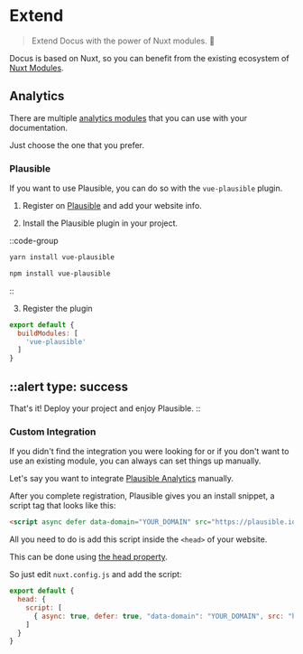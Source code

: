 # Extend

> Extend Docus with the power of Nuxt modules. 🚀

Docus is based on Nuxt, so you can benefit from the existing ecosystem of [Nuxt Modules](https://modules.nuxtjs.org/).

## Analytics

There are multiple [analytics modules](https://modules.nuxtjs.org/?orderBy=desc#Analytics) that you can use with your documentation.

Just choose the one that you prefer.

### Plausible

If you want to use Plausible, you can do so with the `vue-plausible` plugin.

1. Register on [Plausible](https://plausible.io) and add your website info.

2. Install the Plausible plugin in your project.

::code-group

  ```bash [Yarn]
  yarn install vue-plausible
  ```

  ```bash [NPM]
  npm install vue-plausible
  ```

::

3. Register the plugin

```js [nuxt.config.js]
export default {
  buildModules: [
    'vue-plausible'
  ]
}
```

::alert
type: success
---
That's it! Deploy your project and enjoy Plausible.
::

### Custom Integration

If you didn't find the integration you were looking for or if you don't want to use an existing module, you can always can set things up manually.

Let's say you want to integrate <a href="https://plausible.io" target="_blank" rel="noopener noreferrer nofollow">Plausible Analytics</a> manually.

After you complete registration, Plausible gives you an install snippet, a script tag that looks like this:

```html
<script async defer data-domain="YOUR_DOMAIN" src="https://plausible.io/js/plausible.js"></script>
```

All you need to do is add this script inside the `<head>` of your website.

This can be done using [the head property](https://nuxtjs.org/docs/2.x/configuration-glossary/configuration-head/).

So just edit `nuxt.config.js` and add the script:

```js [nuxt.config.js]
export default {
  head: {
    script: [
      { async: true, defer: true, "data-domain": "YOUR_DOMAIN", src: "https://plausible.io/js/plausible.js" }
    ]
  }
}
```
